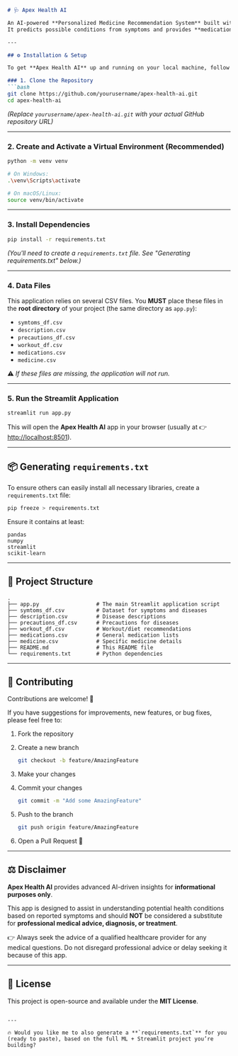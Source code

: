 

````markdown
# 🩺 Apex Health AI

An AI-powered **Personalized Medicine Recommendation System** built with **Python, Machine Learning, and Streamlit**.  
It predicts possible conditions from symptoms and provides **medications, precautions, workouts, and descriptions** — all in an interactive, cinematic UI. 🚀

---

## ⚙️ Installation & Setup

To get **Apex Health AI** up and running on your local machine, follow these steps:

### 1. Clone the Repository
```bash
git clone https://github.com/yourusername/apex-health-ai.git
cd apex-health-ai
````

*(Replace `yourusername/apex-health-ai.git` with your actual GitHub repository URL)*

---

### 2. Create and Activate a Virtual Environment (Recommended)

```bash
python -m venv venv

# On Windows:
.\venv\Scripts\activate

# On macOS/Linux:
source venv/bin/activate
```

---

### 3. Install Dependencies

```bash
pip install -r requirements.txt
```

*(You'll need to create a `requirements.txt` file. See "Generating requirements.txt" below.)*

---

### 4. Data Files

This application relies on several CSV files. You **MUST** place these files in the **root directory** of your project (the same directory as `app.py`):

* `symtoms_df.csv`
* `description.csv`
* `precautions_df.csv`
* `workout_df.csv`
* `medications.csv`
* `medicine.csv`

⚠️ *If these files are missing, the application will not run.*

---

### 5. Run the Streamlit Application

```bash
streamlit run app.py
```

This will open the **Apex Health AI** app in your browser (usually at 👉 [http://localhost:8501](http://localhost:8501)).

---

## 📦 Generating `requirements.txt`

To ensure others can easily install all necessary libraries, create a `requirements.txt` file:

```bash
pip freeze > requirements.txt
```

Ensure it contains at least:

```
pandas
numpy
streamlit
scikit-learn
```

---

## 📂 Project Structure

```
.
├── app.py                  # The main Streamlit application script
├── symtoms_df.csv          # Dataset for symptoms and diseases
├── description.csv         # Disease descriptions
├── precautions_df.csv      # Precautions for diseases
├── workout_df.csv          # Workout/diet recommendations
├── medications.csv         # General medication lists
├── medicine.csv            # Specific medicine details
├── README.md               # This README file
└── requirements.txt        # Python dependencies
```

---

## 🤝 Contributing

Contributions are welcome! 🎉

If you have suggestions for improvements, new features, or bug fixes, please feel free to:

1. Fork the repository
2. Create a new branch

   ```bash
   git checkout -b feature/AmazingFeature
   ```
3. Make your changes
4. Commit your changes

   ```bash
   git commit -m "Add some AmazingFeature"
   ```
5. Push to the branch

   ```bash
   git push origin feature/AmazingFeature
   ```
6. Open a Pull Request 🚀

---

## ⚖️ Disclaimer

**Apex Health AI** provides advanced AI-driven insights for **informational purposes only**.

This app is designed to assist in understanding potential health conditions based on reported symptoms and should **NOT** be considered a substitute for **professional medical advice, diagnosis, or treatment**.

👉 Always seek the advice of a qualified healthcare provider for any medical questions. Do not disregard professional advice or delay seeking it because of this app.

---

## 📜 License

This project is open-source and available under the **MIT License**.

```

---

🔥 Would you like me to also generate a **`requirements.txt`** for you (ready to paste), based on the full ML + Streamlit project you’re building?
```
